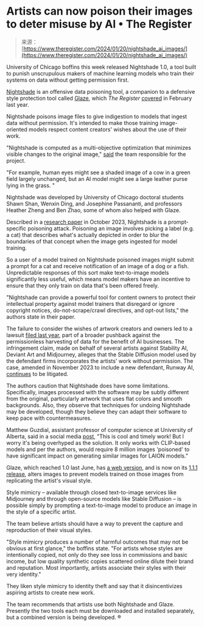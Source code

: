 <!--yml
category: 未分类
date: 2024-05-27 14:57:27
-->

# Artists can now poison their images to deter misuse by AI • The Register

> 来源：[https://www.theregister.com/2024/01/20/nightshade_ai_images/](https://www.theregister.com/2024/01/20/nightshade_ai_images/)

University of Chicago boffins this week released Nightshade 1.0, a tool built to punish unscrupulous makers of machine learning models who train their systems on data without getting permission first.

[Nightshade](https://nightshade.cs.uchicago.edu/index.html) is an offensive data poisoning tool, a companion to a defensive style protection tool called [Glaze](https://glaze.cs.uchicago.edu/), which *The Register* [covered](https://www.theregister.com/2023/02/16/computer_scientists_develop_new_technique/) in February last year.

Nightshade poisons image files to give indigestion to models that ingest data without permission. It's intended to make those training image-oriented models respect content creators' wishes about the use of their work.

"Nightshade is computed as a multi-objective optimization that minimizes visible changes to the original image," [said](https://nightshade.cs.uchicago.edu/whatis.html) the team responsible for the project.

"For example, human eyes might see a shaded image of a cow in a green field largely unchanged, but an AI model might see a large leather purse lying in the grass. "

Nightshade was developed by University of Chicago doctoral students Shawn Shan, Wenxin Ding, and Josephine Passananti, and professors Heather Zheng and Ben Zhao, some of whom also helped with Glaze.

Described in a [research paper](https://arxiv.org/abs/2310.13828) in October 2023, Nightshade is a prompt-specific poisoning attack. Poisoning an image involves picking a label (e.g. a cat) that describes what's actually depicted in order to blur the boundaries of that concept when the image gets ingested for model training.

So a user of a model trained on Nightshade poisoned images might submit a prompt for a cat and receive notification of an image of a dog or a fish. Unpredictable responses of this sort make text-to-image models significantly less useful, which means model makers have an incentive to ensure that they only train on data that's been offered freely.

"Nightshade can provide a powerful tool for content owners to protect their intellectual property against model trainers that disregard or ignore copyright notices, do-not-scrape/crawl directives, and opt-out lists," the authors state in their paper.

The failure to consider the wishes of artwork creators and owners led to a lawsuit [filed last year](https://www.theregister.com/2023/01/16/stability_diffusion_lawsuit/), part of a broader pushback against the permissionless harvesting of data for the benefit of AI businesses. The infringement claim, made on behalf of several artists against Stability AI, Deviant Art and Midjourney, alleges that the Stable Diffusion model used by the defendant firms incorporates the artists' work without permission. The case, amended in November 2023 to include a new defendant, Runway AI, [continues](https://www.theregister.com/2024/01/04/midjourney_artists_spreadsheet/) to be litigated.

The authors caution that Nightshade does have some limitations. Specifically, images processed with the software may be subtly different from the original, particularly artwork that uses flat colors and smooth backgrounds. Also, they observe that techniques for undoing Nightshade may be developed, though they believe they can adapt their software to keep pace with countermeasures.

Matthew Guzdial, assistant professor of computer science at University of Alberta, said in a social media [post](https://twitter.com/MatthewGuz/status/1748431703469916445), "This is cool and timely work! But I worry it's being overhyped as the solution. It only works with CLIP-based models and per the authors, would require 8 million images 'poisoned' to have significant impact on generating similar images for LAION models."

Glaze, which reached 1.0 last June, has [a web version](https://glaze.cs.uchicago.edu/webglaze.html), and is now on its [1.1.1 release](https://glaze.cs.uchicago.edu/downloads.html), alters images to prevent models trained on those images from replicating the artist's visual style.

Style mimicry – available through closed text-to-image services like Midjourney and through open-source models like Stable Diffusion – is possible simply by prompting a text-to-image model to produce an image in the style of a specific artist.

The team believe artists should have a way to prevent the capture and reproduction of their visual styles.

"Style mimicry produces a number of harmful outcomes that may not be obvious at first glance," the boffins state. "For artists whose styles are intentionally copied, not only do they see loss in commissions and basic income, but low quality synthetic copies scattered online dilute their brand and reputation. Most importantly, artists associate their styles with their very identity."

They liken style mimicry to identity theft and say that it disincentivizes aspiring artists to create new work.

The team recommends that artists use both Nightshade and Glaze. Presently the two tools each must be downloaded and installed separately, but a combined version is being developed. ®